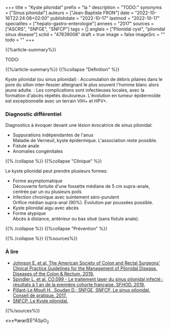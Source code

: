 +++
title = "Kyste pilonidal"
prefix = "la "
description = "TODO:"
synonyms = ["Sinus pilonidal"]
auteurs = ["Jean-Baptiste FRON"]
date = "2022-10-16T22:24:08+02:00"
publishdate = "2022-10-17"
lastmod = "2022-10-17"
specialites = ["hepato-gastro-enterologie"]
annees = "2017"
sources = ["ASCRS", "SNFGE", "SNFCP"]
tags = []
anglais = ["Pilonidal cyst", "pilonidal sinus disease"]
sctid = "47639008"
draft = true
image = false
imageSrc = ""
todo = ""
+++

{{%article-summary%}}

TODO:

{{%/article-summary%}}
{{%collapse "Définition" %}}

Kyste pilonidal (ou sinus pilonidal)
: Accumulation de débris pilaires dans le pore du sillon inter-fessier atteignant le plus souvent l'homme blanc alors jeune adulte.
: Les complications sont infectieuses locales, avec la formation d'abcès répétés douloureux. L'évolution en tumeur épidermoïde est exceptionnelle avec un terrain VIH+ et HPV+.

### Diagnostic différentiel

Diagnostics à évoquer devant une lésion évocatrice de sinus pilonidal:

- Suppurations indépendantes de l'anus  
  Maladie de Verneuil, kyste épidermique. L'association reste possible.
- Fistule anale
- Anomalies congénitales

{{% /collapse %}}
{{%collapse "Clinique" %}}

Le kyste pilonidal peut prendre plusieurs formes:

- Forme asymptomatique  
  Découverte fortuite d'une fossette médiane de 5 cm supra-anale, centrée par un ou plusieurs poils
- Infection chronique avec suintement séro-purulent  
  Orifice médian supra-anal (90%). Évolution par poussées possible.
- Kyste pilonidal aigu avec abcès
- Forme atypique  
  Abcès à distance, antérieur ou bas situé (sans fistule anale).

{{% /collapse %}}
{{%collapse "Prévention" %}}


{{% /collapse %}}
{{%sources%}}

### À lire

- [Johnson E. et al. The American Society of Colon and Rectal Surgeons' Clinical Practice Guidelines for the Management of Pilonidal Disease. Diseases of the Colon & Rectum. 2019.](https://journals.lww.com/dcrjournal/Fulltext/2019/02000/The_American_Society_of_Colon_and_Rectal_Surgeons_.5.aspx)
- [Spindler L. et al. CO.099 - Le traitement laser du sinus pilonidal infecté : résultats à 1 an de la première cohorte française. SFHOD. 2019.](https://www.snfge.org/content/le-traitement-laser-du-sinus-pilonidal)
- [Pillant-Le Moult H., Soudan D.; SNFGE, SNFCP. Le sinus pilonidal. Conseil de pratique. 2017.](https://www.snfge.org/content/cp014-le-sinus-pilonidal)
- [SNFCP. Le Kyste pilonidal.](https://www.snfcp.org/informations-maladies/fistules-anales-suppurations/le-kyste-pilonidal/)

{{%/sources%}}

≤≥±®æœŒÈ³ÂSpO<sub>2</sub>
